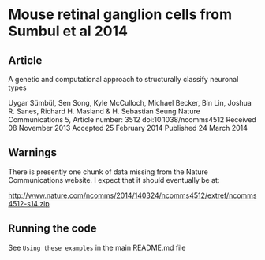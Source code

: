 # Mouse retinal ganglion cells from Sumbul et al 2014
## Article
A genetic and computational approach to structurally classify neuronal types

Uygar Sümbül,  Sen Song,  Kyle McCulloch,  Michael Becker,  Bin Lin,  Joshua R. Sanes, Richard H. Masland  & H. Sebastian Seung
Nature Communications 5, Article number: 3512 doi:10.1038/ncomms4512
Received 08 November 2013 Accepted 25 February 2014 Published 24 March 2014

## Warnings
There is presently one chunk of data missing from the Nature Communications website.
I expect that it should eventually be at:

http://www.nature.com/ncomms/2014/140324/ncomms4512/extref/ncomms4512-s14.zip

## Running the code

See `Using these examples` in the main README.md file